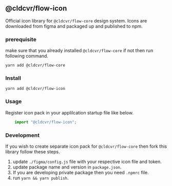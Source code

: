 ## @cldcvr/flow-icon
Official icon library for `@cldcvr/flow-core` design system. Icons are downloaded from figma and packaged up and published to npm.
### prerequisite
make sure that you already installed `@cldcvr/flow-core` if not then run following command.
```
yarn add @cldcvr/flow-core
```

### Install 
```
yarn add @cldcvr/flow-icon
```

### Usage 
Register icon pack in your applilcation startup file like below.
```JavaScript
	import "@cldcvr/flow-icon";
```

### Development
If you wish to create separate icon pack for `@cldcvr/flow-core` then fork this library follow these steps.

1. update `./figma/config.js` file with your respective icon file and token.
2. update package name and version in `package.json`.
3. If you are developing private package then you need `.npmrc` file.
4. run `yarn && yarn publish`.
